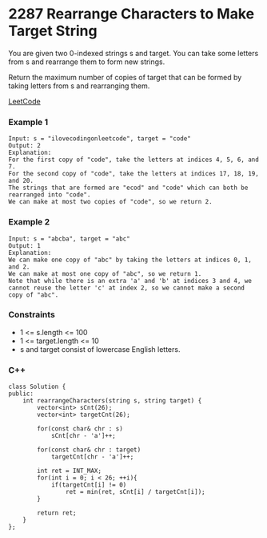 # 2287 Rearrange Characters to Make Target String

You are given two 0-indexed strings s and target. You can take some letters from s and rearrange them to form new strings.

Return the maximum number of copies of target that can be formed by taking letters from s and rearranging them.

[LeetCode](https://leetcode.cn/problems/rearrange-characters-to-make-target-string/)


### Example 1

```
Input: s = "ilovecodingonleetcode", target = "code"
Output: 2
Explanation:
For the first copy of "code", take the letters at indices 4, 5, 6, and 7.
For the second copy of "code", take the letters at indices 17, 18, 19, and 20.
The strings that are formed are "ecod" and "code" which can both be rearranged into "code".
We can make at most two copies of "code", so we return 2.
```

### Example 2

```
Input: s = "abcba", target = "abc"
Output: 1
Explanation:
We can make one copy of "abc" by taking the letters at indices 0, 1, and 2.
We can make at most one copy of "abc", so we return 1.
Note that while there is an extra 'a' and 'b' at indices 3 and 4, we cannot reuse the letter 'c' at index 2, so we cannot make a second copy of "abc".
```

### Constraints

* 1 <= s.length <= 100
* 1 <= target.length <= 10
* s and target consist of lowercase English letters.

### C++ 

```
class Solution {
public:
    int rearrangeCharacters(string s, string target) {
        vector<int> sCnt(26);
        vector<int> targetCnt(26);

        for(const char& chr : s)
            sCnt[chr - 'a']++;

        for(const char& chr : target)
            targetCnt[chr - 'a']++;

        int ret = INT_MAX;
        for(int i = 0; i < 26; ++i){    
            if(targetCnt[i] != 0)
                ret = min(ret, sCnt[i] / targetCnt[i]);
        }
        
        return ret;
    }
};
```